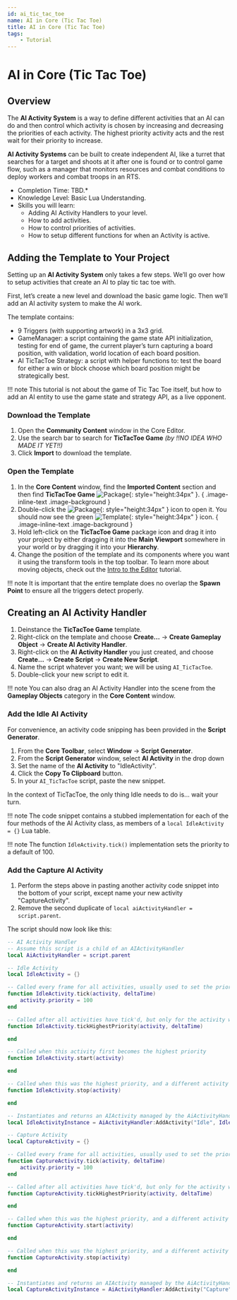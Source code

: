 ```yaml
---
id: ai_tic_tac_toe
name: AI in Core (Tic Tac Toe)
title: AI in Core (Tic Tac Toe)
tags:
    - Tutorial
---
```


# AI in Core (Tic Tac Toe)

## Overview

The **AI Activity System** is a way to define different activities that an AI can do and then control which activity is chosen by increasing and decreasing the priorities of each activity. The highest priority activity acts and the rest wait for their priority to increase.

**AI Activity Systems** can be built to create independent AI, like a turret that searches for a target and shoots at it after one is found or to control game flow, such as a manager that monitors resources and combat conditions to deploy workers and combat troops in an RTS.

- Completion Time: TBD.*
- Knowledge Level: Basic Lua Understanding.
- Skills you will learn:
    - Adding AI Activity Handlers to your level.
    - How to add activities.
    - How to control priorities of activities.
    - How to setup different functions for when an Activity is active.

## Adding the Template to Your Project

Setting up an **AI Activity System** only takes a few steps. We’ll go over how to setup activities that create an AI to play tic tac toe with.

First, let’s create a new level and download the basic game logic. Then we’ll add an AI activity system to make the AI work.

The template contains:

- 9 Triggers (with supporting artwork) in a 3x3 grid.
- GameManager: a script containing the game state API initialization, testing for end of game, the current player’s turn capturing a board position, with validation, world location of each board position.
- AI TicTacToe Strategy: a script with helper functions to: test the board for either a win or block choose which board position might be strategically best.

!!! note
    This tutorial is not about the game of Tic Tac Toe itself, but how to add an AI entity to use the game state and strategy API, as a live opponent.

### Download the Template

1. Open the **Community Content** window in the Core Editor.
2. Use the search bar to search for **TicTacToe Game** *(by !!NO IDEA WHO MADE IT YET!!)*
3. Click **Import** to download the template.

### Open the Template

1. In the **Core Content** window, find the **Imported Content** section and then find **TicTacToe Game** ![Package](../img/EditorManual/icons/AssetType_Bundle.png){: style="height:34px" }.
{ .image-inline-text .image-background }
2. Double-click the ![Package](../img/EditorManual/icons/AssetType_Bundle.png){: style="height:34px" } icon to open it. You should now see the green ![Template](../img/EditorManual/icons/TemplateIcon.png){: style="height:34px" } icon.
{ .image-inline-text .image-background }
3. Hold left-click on the **TicTacToe Game** package icon and drag it into your project by either dragging it into the **Main Viewport** somewhere in your world or by dragging it into your **Hierarchy**.
4. Change the position of the template and its components where you want it using the transform tools in the top toolbar. To learn more about moving objects, check out the [Intro to the Editor](editor_intro.md) tutorial.

!!! note
    It is important that the entire template does no overlap the **Spawn Point** to ensure all the triggers detect properly.

## Creating an AI Activity Handler

1. Deinstance the **TicTacToe Game** template.
2. Right-click on the template and choose **Create...** -> **Create Gameplay Object** -> **Create AI Activity Handler**.
3. Right-click on the **AI Activity Handler** you just created, and choose **Create...** -> **Create Script** -> **Create New Script**.
4. Name the script whatever you want; we will be using `AI_TicTacToe`.
5. Double-click your new script to edit it.

!!! note
    You can also drag an AI Activity Handler into the scene from the **Gameplay Objects** category in the **Core Content** window.

### Add the Idle AI Activity

For convenience, an activity code snipping has been provided in the **Script Generator**.

1. From the **Core Toolbar**, select **Window** -> **Script Generator**.
2. From the **Script Generator** window, select **AI Activity** in the drop down
3. Set the name of the **AI Activity** to "IdleActivity".
4. Click the **Copy To Clipboard** button.
5. In your `AI_TicTacToe` script, paste the new snippet.

In the context of TicTacToe, the only thing Idle needs to do is... wait your turn.

!!! note
    The code snippet contains a stubbed implementation for each of the four methods of the AI Activity class, as members of a `local IdleActivity = {}` Lua table.

!!! note
    The function `IdleActivity.tick()` implementation sets the priority to a default of 100.

### Add the Capture AI Activity

1. Perform the steps above in pasting another activity code snippet into the bottom of your script, except name your new activity "CaptureActivity".
2. Remove the second duplicate of `local aiActivityHandler = script.parent`.

The script should now look like this:

```lua
-- AI Activity Handler
-- Assume this script is a child of an AIActivityHandler
local AiActivityHandler = script.parent

-- Idle Activity
local IdleActivity = {}

-- Called every frame for all activities, usually used to set the priority
function IdleActivity.tick(activity, deltaTime)
    activity.priority = 100
end

-- Called after all activities have tick'd, but only for the activity with the highest priority
function IdleActivity.tickHighestPriority(activity, deltaTime)

end

-- Called when this activity first becomes the highest priority
function IdleActivity.start(activity)

end

-- Called when this was the highest priority, and a different activity has just taken over
function IdleActivity.stop(activity)

end

-- Instantiates and returns an AIActivity managed by the AiActivityHandler
local IdleActivityInstance = AiActivityHandler:AddActivity("Idle", IdleActivity)

-- Capture Activity
local CaptureActivity = {}

-- Called every frame for all activities, usually used to set the priority
function CaptureActivity.tick(activity, deltaTime)
    activity.priority = 100
end

-- Called after all activities have tick'd, but only for the activity with the highest priority
function CaptureActivity.tickHighestPriority(activity, deltaTime)

end

-- Called when this was the highest priority, and a different activity has just taken over
function CaptureActivity.start(activity)

end

-- Called when this was the highest priority, and a different activity has just taken over
function CaptureActivity.stop(activity)

end

-- Instantiates and returns an AIActivity managed by the AiActivityHandler
local CaptureActivityInstance = AiActivityHandler:AddActivity("Capture", CaptureActivity)
```
